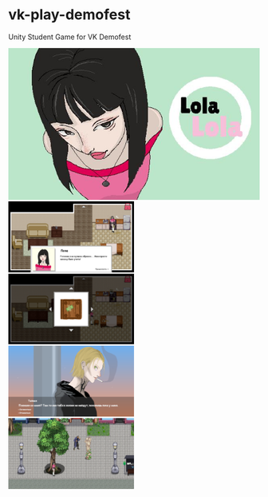 # vk-play-demofest
 Unity Student Game for VK Demofest
 
<img src="Assets/Oblozhka.jpg" alt="Обложка игры" width = 630px>

<img src="Assets/screen1.png" alt="Скрин" width = 50%>

<img src="Assets/screen4.png" alt="Скрин" width = 50%>

<img src="Assets/screen2.png" alt="Скрин" width = 50%>

<img src="Assets/screen3.png" alt="Скрин" width = 50%>
